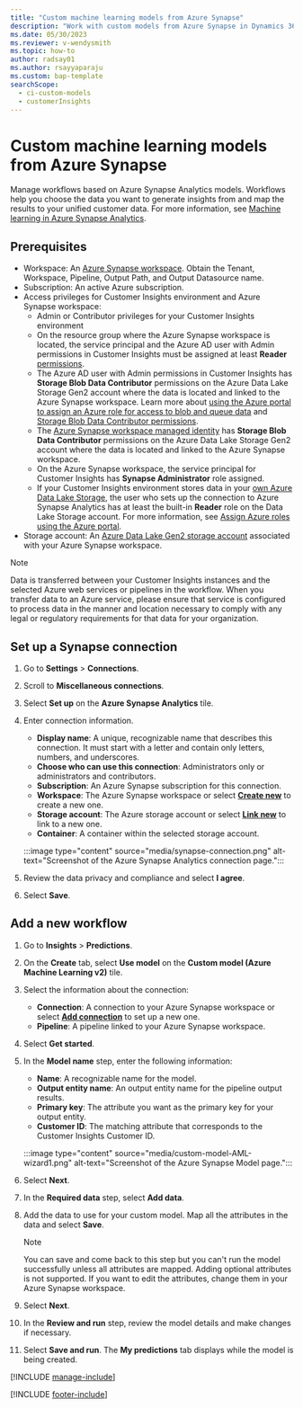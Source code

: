 ```yaml
---
title: "Custom machine learning models from Azure Synapse"
description: "Work with custom models from Azure Synapse in Dynamics 365 Customer Insights."
ms.date: 05/30/2023
ms.reviewer: v-wendysmith
ms.topic: how-to
author: radsay01
ms.author: rsayyaparaju
ms.custom: bap-template
searchScope: 
  - ci-custom-models
  - customerInsights
---
```


# Custom machine learning models from Azure Synapse

Manage workflows based on Azure Synapse Analytics models. Workflows help you choose the data you want to generate insights from and map the results to your unified customer data. For more information, see [Machine learning in Azure Synapse Analytics](/azure/synapse-analytics/machine-learning/what-is-machine-learning).

## Prerequisites

- Workspace: An [Azure Synapse workspace](/azure/synapse-analytics/get-started-create-workspace). Obtain the Tenant, Workspace, Pipeline, Output Path, and Output Datasource name.
- Subscription: An active Azure subscription.
- Access privileges for Customer Insights environment and Azure Synapse workspace:
  - Admin or Contributor privileges for your Customer Insights environment
  - On the resource group where the Azure Synapse workspace is located, the service principal and the Azure AD user with Admin permissions in Customer Insights must be assigned at least **Reader** [permissions](/azure/role-based-access-control/role-assignments-portal).
  - The Azure AD user with Admin permissions in Customer Insights has **Storage Blob Data Contributor** permissions on the Azure Data Lake Storage Gen2 account where the data is located and linked to the Azure Synapse workspace. Learn more about [using the Azure portal to assign an Azure role for access to blob and queue data](/azure/storage/common/storage-auth-aad-rbac-portal) and [Storage Blob Data Contributor permissions](/azure/role-based-access-control/built-in-roles#storage-blob-data-contributor).
  - The [Azure Synapse workspace managed identity](/azure/synapse-analytics/security/synapse-workspace-managed-identity) has **Storage Blob Data Contributor** permissions on the Azure Data Lake Storage Gen2 account where the data is located and linked to the Azure Synapse workspace.
  - On the Azure Synapse workspace, the service principal for Customer Insights has **Synapse Administrator** role assigned.
  - If your Customer Insights environment stores data in your [own Azure Data Lake Storage](own-data-lake-storage.md), the user who sets up the connection to Azure Synapse Analytics has at least the built-in **Reader** role on the Data Lake Storage account. For more information, see [Assign Azure roles using the Azure portal](/azure/role-based-access-control/role-assignments-portal).
- Storage account: An [Azure Data Lake Gen2 storage account](/azure/storage/blobs/data-lake-storage-quickstart-create-account) associated with your Azure Synapse workspace.

> [!NOTE]
> Data is transferred between your Customer Insights instances and the selected Azure web services or pipelines in the workflow. When you transfer data to an Azure service, please ensure that service is configured to process data in the manner and location necessary to comply with any legal or regulatory requirements for that data for your organization.

## Set up a Synapse connection

1. Go to **Settings** > **Connections**.

1. Scroll to **Miscellaneous connections**.

1. Select **Set up** on the **Azure Synapse Analytics** tile.

1. Enter connection information.

   - **Display name**: A unique, recognizable name that describes this connection. It must start with a letter and contain only letters, numbers, and underscores.
   - **Choose who can use this connection**: Administrators only or administrators and contributors.
   - **Subscription**: An Azure Synapse subscription for this connection.
   - **Workspace**: The Azure Synapse workspace or select [**Create new**](/azure/synapse-analytics/quickstart-create-workspace) to create a new one.
   - **Storage account**: The Azure storage account or select [**Link new**](/azure/storage/common/storage-account-create?bc=%2Fazure%2Fsynapse-analytics%2Fbreadcrumb%2Ftoc.json&tabs=azure-portal) to link to a new one.
   - **Container**: A container within the selected storage account.

   :::image type="content" source="media/synapse-connection.png" alt-text="Screenshot of the Azure Synapse Analytics connection page.":::
  
1. Review the data privacy and compliance and select **I agree**.

1. Select **Save**.

## Add a new workflow

1. Go to **Insights** > **Predictions**.

1. On the **Create** tab, select **Use model** on the **Custom model (Azure Machine Learning v2)** tile.

1. Select the information about the connection:

   - **Connection**: A connection to your Azure Synapse workspace or select [**Add connection**](#set-up-a-synapse-connection) to set up a new one.
   - **Pipeline**: A pipeline linked to your Azure Synapse workspace.

1. Select **Get started**.

1. In the **Model name** step, enter the following information:

   - **Name**: A recognizable name for the model.
   - **Output entity name**: An output entity name for the pipeline output results.
   - **Primary key**: The attribute you want as the primary key for your output entity.
   - **Customer ID**: The matching attribute that corresponds to the Customer Insights Customer ID.

   :::image type="content" source="media/custom-model-AML-wizard1.png" alt-text="Screenshot of the Azure Synapse Model page.":::
  
1. Select **Next**.

1. In the **Required data** step, select **Add data**.

1. Add the data to use for your custom model. Map all the attributes in the data and select **Save**.

   > [!NOTE]
   > You can save and come back to this step but you can't run the model successfully unless all attributes are mapped. Adding optional attributes is not supported. If you want to edit the attributes, change them in your Azure Synapse workspace.

1. Select **Next**.

1. In the **Review and run** step, review the model details and make changes if necessary.

1. Select **Save and run**. The **My predictions** tab displays while the model is being created.

[!INCLUDE [manage-include](includes/custom-models-manage.md)]

[!INCLUDE [footer-include](includes/footer-banner.md)]
